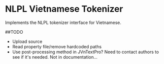 # NLPL Vietnamese Tokenizer

Implements the NLPL tokenizer interface for Vietnamese.

##TODO
* Upload source
* Read property file/remove hardcoded paths
* Use post-processing method in JVnTextPro? Need to contact authors to see if it's needed. Not in documentation...
